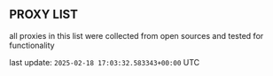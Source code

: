 ## PROXY LIST

all proxies in this list were collected from open sources and tested for functionality

last update: `2025-02-18 17:03:32.583343+00:00` UTC
